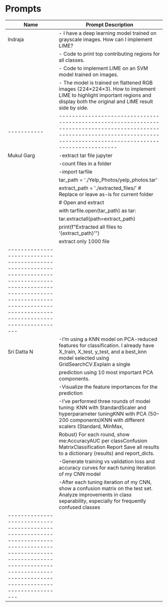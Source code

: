 # Prompts

| Name      | Prompt Description                                                                                                                                                          |
|-----------|-----------------------------------------------------------------------------------------------------------------------------------------------------------------------------|
| Indraja   | - I have a deep learning model trained on grayscale images. How can I implement LIME?                                                                                       |
|           | - Code to print top contributing regions for all classes.                                                                                                                   |
|           | - Code to implement LIME on an SVM model trained on images.                                                                                                                 |
|           | - The model is trained on flattened RGB images (224×224×3). How to implement LIME to highlight important regions and display both the original and LIME result side by side.|
|-----------|-----------------------------------------------------------------------------------------------------------------------------------------------------------------------------|
| Mukul Garg|-extract tar file jupyter                                                                                                                                                    |   
|           |-count files in a folder                                                                                                                                                     |
|           |-import tarfile                                                                                                                                                              |
|           | tar_path = './Yelp_Photos/yelp_photos.tar'                                                                                                                                  |
|           | extract_path = './extracted_files/'  # Replace or leave as-is for current folder                                                                                            |
|           | # Open and extract                                                                                                                                                          |      
|           | with tarfile.open(tar_path) as tar:                                                                                                                                         |
|           |    tar.extractall(path=extract_path)                                                                                                                                        |
|           |    print(f"Extracted all files to '{extract_path}'")
|           | extract only 1000 file
|-----------------------------------------------------------------------------------------------------------------------------------------------------------------------------------------|
|Sri Datta N|-I’m using a KNN model on PCA-reduced features for classification. I already have X_train, X_test, y_test, and a best_knn model selected using GridSearchCV.Explain a single  |           |
|           | prediction using 10 most important PCA components.
|           |-Visualize the feature importances for the prediction
|           |-I’ve performed three rounds of model tuning: KNN with StandardScaler and hyperparameter tuningKNN with PCA (50–200 components)KNN with different scalers (Standard, MinMax, 
|           | Robust) For each round, show me:AccuracyAUC per classConfusion MatrixClassification Report Save all results to a dictionary (results) and report_dicts.
|           |-Generate training vs validation loss and accuracy curves for each tuning iteration of my CNN model
|           |-After each tuning iteration of my CNN, show a confusion matrix on the test set. Analyze improvements in class separability, especially for frequently confused classes
|-----------------------------------------------------------------------------------------------------------------------------------------------------------------------------------------|
